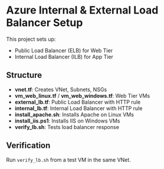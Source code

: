 # Azure Internal & External Load Balancer Setup

This project sets up:
- Public Load Balancer (ELB) for Web Tier
- Internal Load Balancer (ILB) for App Tier

## Structure
- **vnet.tf**: Creates VNet, Subnets, NSGs
- **vm_web_linux.tf** / **vm_web_windows.tf**: Web Tier VMs
- **external_lb.tf**: Public Load Balancer with HTTP rule
- **internal_lb.tf**: Internal Load Balancer with HTTP rule
- **install_apache.sh**: Installs Apache on Linux VMs
- **install_iis.ps1**: Installs IIS on Windows VMs
- **verify_lb.sh**: Tests load balancer response

## Verification
Run `verify_lb.sh` from a test VM in the same VNet.
